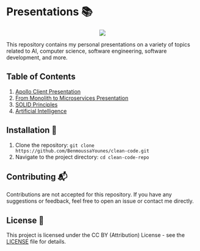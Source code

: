 # Presentations 📚

<p align="center">
  <a href="https://github.com/yourusername/presentation-repo/blob/master/LICENSE">
    <img src="https://img.shields.io/badge/license-CC%20BY%204.0-blue.svg">
  </a>
</p>

This repository contains my personal presentations on a variety of topics related to AI, computer science, software engineering, software development, and more.

## Table of Contents

1. [Apollo Client Presentation](apollo-client)
2. [From Monolith to Microservices Presentation](from-monolith-to-microservices)
3. [SOLID Principles](solid-principles)
4. [Artificial Intelligence](artificial-intelligence)

## Installation 🔌

1. Clone the repository: `git clone https://github.com/BenmoussaYounes/clean-code.git`
2. Navigate to the project directory: `cd clean-code-repo`

## Contributing 📬

Contributions are not accepted for this repository. If you have any suggestions or feedback, feel free to open an issue or contact me directly.

## License 📑

This project is licensed under the CC BY (Attribution) License - see the [LICENSE](LICENSE) file for details.
